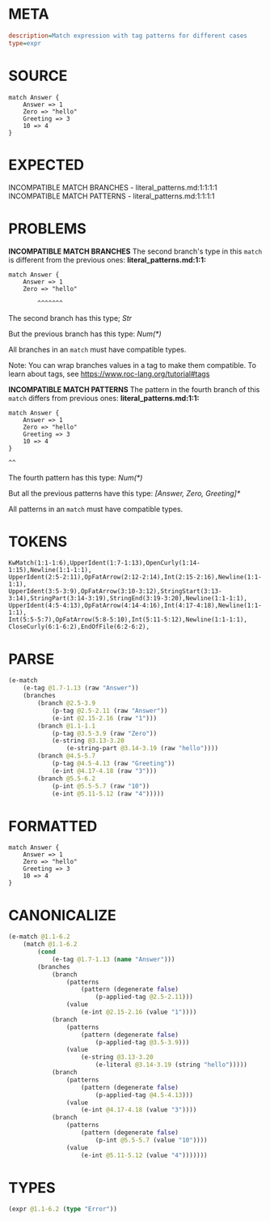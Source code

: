 # META
~~~ini
description=Match expression with tag patterns for different cases
type=expr
~~~
# SOURCE
~~~roc
match Answer {
    Answer => 1
    Zero => "hello"
    Greeting => 3
    10 => 4
}
~~~
# EXPECTED
INCOMPATIBLE MATCH BRANCHES - literal_patterns.md:1:1:1:1
INCOMPATIBLE MATCH PATTERNS - literal_patterns.md:1:1:1:1
# PROBLEMS
**INCOMPATIBLE MATCH BRANCHES**
The second branch's type in this `match` is different from the previous ones:
**literal_patterns.md:1:1:**
```roc
match Answer {
    Answer => 1
    Zero => "hello"
```
            ^^^^^^^

The second branch has this type;
    _Str_

But the previous branch has this type:
    _Num(*)_

All branches in an `match` must have compatible types.

Note: You can wrap branches values in a tag to make them compatible.
To learn about tags, see <https://www.roc-lang.org/tutorial#tags>

**INCOMPATIBLE MATCH PATTERNS**
The pattern in the fourth branch of this `match` differs from previous ones:
**literal_patterns.md:1:1:**
```roc
match Answer {
    Answer => 1
    Zero => "hello"
    Greeting => 3
    10 => 4
}
```
    ^^

The fourth pattern has this type:
    _Num(*)_

But all the previous patterns have this type: 
    _[Answer, Zero, Greeting]*_

All patterns in an `match` must have compatible types.



# TOKENS
~~~zig
KwMatch(1:1-1:6),UpperIdent(1:7-1:13),OpenCurly(1:14-1:15),Newline(1:1-1:1),
UpperIdent(2:5-2:11),OpFatArrow(2:12-2:14),Int(2:15-2:16),Newline(1:1-1:1),
UpperIdent(3:5-3:9),OpFatArrow(3:10-3:12),StringStart(3:13-3:14),StringPart(3:14-3:19),StringEnd(3:19-3:20),Newline(1:1-1:1),
UpperIdent(4:5-4:13),OpFatArrow(4:14-4:16),Int(4:17-4:18),Newline(1:1-1:1),
Int(5:5-5:7),OpFatArrow(5:8-5:10),Int(5:11-5:12),Newline(1:1-1:1),
CloseCurly(6:1-6:2),EndOfFile(6:2-6:2),
~~~
# PARSE
~~~clojure
(e-match
	(e-tag @1.7-1.13 (raw "Answer"))
	(branches
		(branch @2.5-3.9
			(p-tag @2.5-2.11 (raw "Answer"))
			(e-int @2.15-2.16 (raw "1")))
		(branch @1.1-1.1
			(p-tag @3.5-3.9 (raw "Zero"))
			(e-string @3.13-3.20
				(e-string-part @3.14-3.19 (raw "hello"))))
		(branch @4.5-5.7
			(p-tag @4.5-4.13 (raw "Greeting"))
			(e-int @4.17-4.18 (raw "3")))
		(branch @5.5-6.2
			(p-int @5.5-5.7 (raw "10"))
			(e-int @5.11-5.12 (raw "4")))))
~~~
# FORMATTED
~~~roc
match Answer {
	Answer => 1
	Zero => "hello"
	Greeting => 3
	10 => 4
}
~~~
# CANONICALIZE
~~~clojure
(e-match @1.1-6.2
	(match @1.1-6.2
		(cond
			(e-tag @1.7-1.13 (name "Answer")))
		(branches
			(branch
				(patterns
					(pattern (degenerate false)
						(p-applied-tag @2.5-2.11)))
				(value
					(e-int @2.15-2.16 (value "1"))))
			(branch
				(patterns
					(pattern (degenerate false)
						(p-applied-tag @3.5-3.9)))
				(value
					(e-string @3.13-3.20
						(e-literal @3.14-3.19 (string "hello")))))
			(branch
				(patterns
					(pattern (degenerate false)
						(p-applied-tag @4.5-4.13)))
				(value
					(e-int @4.17-4.18 (value "3"))))
			(branch
				(patterns
					(pattern (degenerate false)
						(p-int @5.5-5.7 (value "10"))))
				(value
					(e-int @5.11-5.12 (value "4")))))))
~~~
# TYPES
~~~clojure
(expr @1.1-6.2 (type "Error"))
~~~
